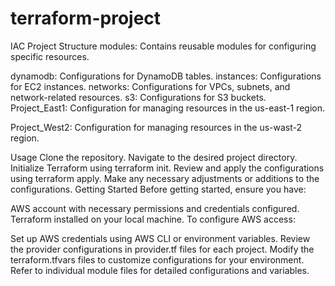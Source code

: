 # terraform-project
IAC 
Project Structure
modules: Contains reusable modules for configuring specific resources.

dynamodb: Configurations for DynamoDB tables.
instances: Configurations for EC2 instances.
networks: Configurations for VPCs, subnets, and network-related resources.
s3: Configurations for S3 buckets.
Project_East1: Configuration for managing resources in the us-east-1 region.

Project_West2: Configuration for managing resources in the us-wast-2 region.

Usage
Clone the repository.
Navigate to the desired project directory.
Initialize Terraform using terraform init.
Review and apply the configurations using terraform apply.
Make any necessary adjustments or additions to the configurations.
Getting Started
Before getting started, ensure you have:

AWS account with necessary permissions and credentials configured.
Terraform installed on your local machine.
To configure AWS access:

Set up AWS credentials using AWS CLI or environment variables.
Review the provider configurations in provider.tf files for each project.
Modify the terraform.tfvars files to customize configurations for your environment.
Refer to individual module files for detailed configurations and variables.
